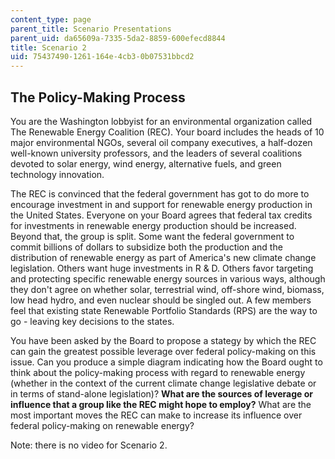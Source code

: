 ```yaml
---
content_type: page
parent_title: Scenario Presentations
parent_uid: da65609a-7335-5da2-8859-600efecd8844
title: Scenario 2
uid: 75437490-1261-164e-4cb3-0b07531bbcd2
---
```


The Policy-Making Process
-------------------------

You are the Washington lobbyist for an environmental organization called The Renewable Energy Coalition (REC). Your board includes the heads of 10 major environmental NGOs, several oil company executives, a half-dozen well-known university professors, and the leaders of several coalitions devoted to solar energy, wind energy, alternative fuels, and green technology innovation.

The REC is convinced that the federal government has got to do more to encourage investment in and support for renewable energy production in the United States. Everyone on your Board agrees that federal tax credits for investments in renewable energy production should be increased. Beyond that, the group is split. Some want the federal government to commit billions of dollars to subsidize both the production and the distribution of renewable energy as part of America's new climate change legislation. Others want huge investments in R & D. Others favor targeting and protecting specific renewable energy sources in various ways, although they don't agree on whether solar, terrestrial wind, off-shore wind, biomass, low head hydro, and even nuclear should be singled out. A few members feel that existing state Renewable Portfolio Standards (RPS) are the way to go - leaving key decisions to the states.

You have been asked by the Board to propose a stategy by which the REC can gain the greatest possible leverage over federal policy-making on this issue. Can you produce a simple diagram indicating how the Board ought to think about the policy-making process with regard to renewable energy (whether in the context of the current climate change legislative debate or in terms of stand-alone legislation)? **What are the sources of leverage or influence that a group like the REC might hope to employ?** What are the most important moves the REC can make to increase its influence over federal policy-making on renewable energy?

Note: there is no video for Scenario 2.